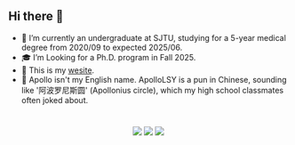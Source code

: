 ## Hi there 👋


- 🐰 I’m currently an undergraduate at SJTU, studying for a 5-year medical degree from 2020/09 to expected 2025/06.
- 🎓 I’m Looking for a Ph.D. program in Fall 2025.
- 💭 This is my [wesite](https://apollolsy.github.io/Attic/about/).
- 👀 Apollo isn't my English name. ApolloLSY is a pun in Chinese, sounding like '阿波罗尼斯圆' (Apollonius circle), which my high school classmates often joked about.

#

<p align="center">
  <img src = "https://streak-stats.demolab.com?user=ApolloLSY&theme=tokyonight-duo&border_radius=50&card_width=800&hide_border=true&dates=F82B27&ring=17A0EC&fire=F82B27&currStreakNum=17A0EC&currStreakLabel=17A0EC&sideNums=17A0EC&sideLabels=17A0EC&excludeDaysLabel=17A0EC">
  <img src="https://github-readme-stats.vercel.app/api?username=ApolloLSY&count_private=true&show_icons=true&theme=dracula&line_height=30&include_all_commits=true&hide=contribs,prs&border_radius=20&title_color=17A0EC&icon_color=17A0EC">
  <img src="https://github-readme-stats.vercel.app/api/top-langs/?username=ApolloLSY&theme=dracula&layout=compact&line_height=30&border_radius=20&title_color=17A0EC&icon_color=17A0EC">
</p>


